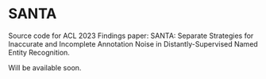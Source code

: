 # SANTA
Source code for ACL 2023 Findings paper: SANTA: Separate Strategies for Inaccurate and Incomplete Annotation Noise in Distantly-Supervised Named Entity Recognition.

Will be available soon.
